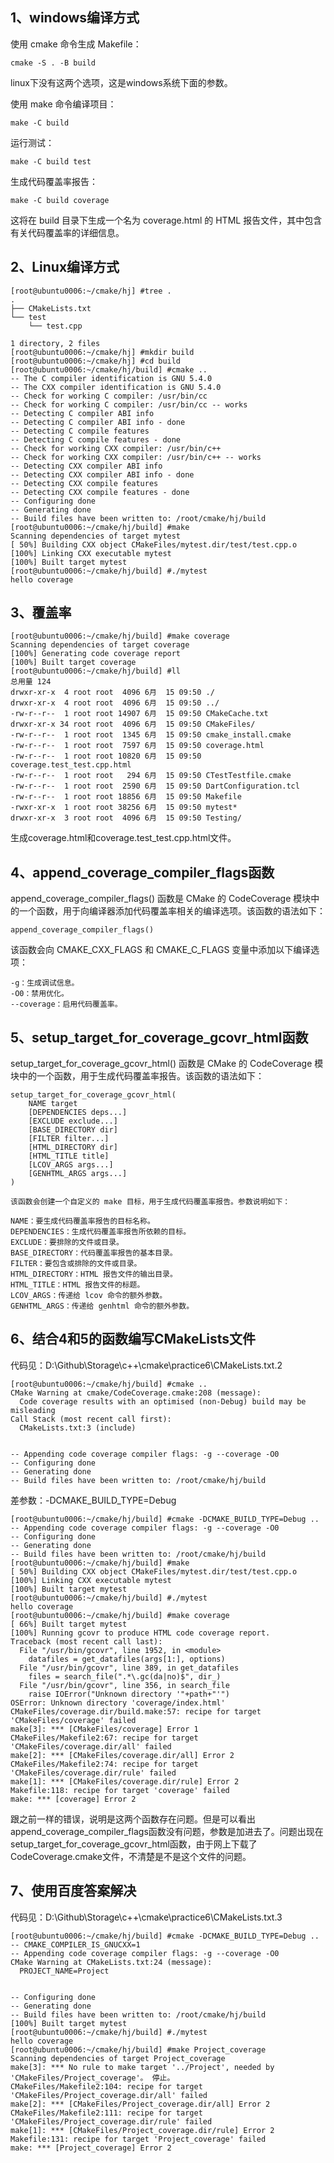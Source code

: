 ## 1、windows编译方式
使用 cmake 命令生成 Makefile：
```
cmake -S . -B build
```
linux下没有这两个选项，这是windows系统下面的参数。


使用 make 命令编译项目：
```
make -C build
```

运行测试：
```
make -C build test
```

生成代码覆盖率报告：
```
make -C build coverage
```

这将在 build 目录下生成一个名为 coverage.html 的 HTML 报告文件，其中包含有关代码覆盖率的详细信息。

## 2、Linux编译方式
```
[root@ubuntu0006:~/cmake/hj] #tree .
.
├── CMakeLists.txt
└── test
    └── test.cpp

1 directory, 2 files
[root@ubuntu0006:~/cmake/hj] #mkdir build
[root@ubuntu0006:~/cmake/hj] #cd build
[root@ubuntu0006:~/cmake/hj/build] #cmake ..
-- The C compiler identification is GNU 5.4.0
-- The CXX compiler identification is GNU 5.4.0
-- Check for working C compiler: /usr/bin/cc
-- Check for working C compiler: /usr/bin/cc -- works
-- Detecting C compiler ABI info
-- Detecting C compiler ABI info - done
-- Detecting C compile features
-- Detecting C compile features - done
-- Check for working CXX compiler: /usr/bin/c++
-- Check for working CXX compiler: /usr/bin/c++ -- works
-- Detecting CXX compiler ABI info
-- Detecting CXX compiler ABI info - done
-- Detecting CXX compile features
-- Detecting CXX compile features - done
-- Configuring done
-- Generating done
-- Build files have been written to: /root/cmake/hj/build
[root@ubuntu0006:~/cmake/hj/build] #make
Scanning dependencies of target mytest
[ 50%] Building CXX object CMakeFiles/mytest.dir/test/test.cpp.o
[100%] Linking CXX executable mytest
[100%] Built target mytest
[root@ubuntu0006:~/cmake/hj/build] #./mytest
hello coverage
```

## 3、覆盖率
```
[root@ubuntu0006:~/cmake/hj/build] #make coverage
Scanning dependencies of target coverage
[100%] Generating code coverage report
[100%] Built target coverage
[root@ubuntu0006:~/cmake/hj/build] #ll
总用量 124
drwxr-xr-x  4 root root  4096 6月  15 09:50 ./
drwxr-xr-x  4 root root  4096 6月  15 09:50 ../
-rw-r--r--  1 root root 14907 6月  15 09:50 CMakeCache.txt
drwxr-xr-x 34 root root  4096 6月  15 09:50 CMakeFiles/
-rw-r--r--  1 root root  1345 6月  15 09:50 cmake_install.cmake
-rw-r--r--  1 root root  7597 6月  15 09:50 coverage.html
-rw-r--r--  1 root root 10820 6月  15 09:50 coverage.test_test.cpp.html
-rw-r--r--  1 root root   294 6月  15 09:50 CTestTestfile.cmake
-rw-r--r--  1 root root  2590 6月  15 09:50 DartConfiguration.tcl
-rw-r--r--  1 root root 18856 6月  15 09:50 Makefile
-rwxr-xr-x  1 root root 38256 6月  15 09:50 mytest*
drwxr-xr-x  3 root root  4096 6月  15 09:50 Testing/
```
生成coverage.html和coverage.test_test.cpp.html文件。

## 4、append_coverage_compiler_flags函数
append_coverage_compiler_flags() 函数是 CMake 的 CodeCoverage 模块中的一个函数，用于向编译器添加代码覆盖率相关的编译选项。该函数的语法如下：
```
append_coverage_compiler_flags()
```
该函数会向 CMAKE_CXX_FLAGS 和 CMAKE_C_FLAGS 变量中添加以下编译选项：
```
-g：生成调试信息。
-O0：禁用优化。
--coverage：启用代码覆盖率。
```

## 5、setup_target_for_coverage_gcovr_html函数
setup_target_for_coverage_gcovr_html() 函数是 CMake 的 CodeCoverage 模块中的一个函数，用于生成代码覆盖率报告。该函数的语法如下：
```
setup_target_for_coverage_gcovr_html(
    NAME target
    [DEPENDENCIES deps...]
    [EXCLUDE exclude...]
    [BASE_DIRECTORY dir]
    [FILTER filter...]
    [HTML_DIRECTORY dir]
    [HTML_TITLE title]
    [LCOV_ARGS args...]
    [GENHTML_ARGS args...]
)

该函数会创建一个自定义的 make 目标，用于生成代码覆盖率报告。参数说明如下：

NAME：要生成代码覆盖率报告的目标名称。
DEPENDENCIES：生成代码覆盖率报告所依赖的目标。
EXCLUDE：要排除的文件或目录。
BASE_DIRECTORY：代码覆盖率报告的基本目录。
FILTER：要包含或排除的文件或目录。
HTML_DIRECTORY：HTML 报告文件的输出目录。
HTML_TITLE：HTML 报告文件的标题。
LCOV_ARGS：传递给 lcov 命令的额外参数。
GENHTML_ARGS：传递给 genhtml 命令的额外参数。
```

## 6、结合4和5的函数编写CMakeLists文件
代码见：D:\Github\Storage\c++\cmake\practice6\CMakeLists.txt.2

```
[root@ubuntu0006:~/cmake/hj/build] #cmake ..
CMake Warning at cmake/CodeCoverage.cmake:208 (message):
  Code coverage results with an optimised (non-Debug) build may be misleading
Call Stack (most recent call first):
  CMakeLists.txt:3 (include)


-- Appending code coverage compiler flags: -g --coverage -O0
-- Configuring done
-- Generating done
-- Build files have been written to: /root/cmake/hj/build
```

差参数：-DCMAKE_BUILD_TYPE=Debug
```
[root@ubuntu0006:~/cmake/hj/build] #cmake -DCMAKE_BUILD_TYPE=Debug ..
-- Appending code coverage compiler flags: -g --coverage -O0
-- Configuring done
-- Generating done
-- Build files have been written to: /root/cmake/hj/build
[root@ubuntu0006:~/cmake/hj/build] #make
[ 50%] Building CXX object CMakeFiles/mytest.dir/test/test.cpp.o
[100%] Linking CXX executable mytest
[100%] Built target mytest
[root@ubuntu0006:~/cmake/hj/build] #./mytest
hello coverage
[root@ubuntu0006:~/cmake/hj/build] #make coverage
[ 66%] Built target mytest
[100%] Running gcovr to produce HTML code coverage report.
Traceback (most recent call last):
  File "/usr/bin/gcovr", line 1952, in <module>
    datafiles = get_datafiles(args[1:], options)
  File "/usr/bin/gcovr", line 389, in get_datafiles
    files = search_file(".*\.gc(da|no)$", dir_)
  File "/usr/bin/gcovr", line 356, in search_file
    raise IOError("Unknown directory '"+path+"'")
OSError: Unknown directory 'coverage/index.html'
CMakeFiles/coverage.dir/build.make:57: recipe for target 'CMakeFiles/coverage' failed
make[3]: *** [CMakeFiles/coverage] Error 1
CMakeFiles/Makefile2:67: recipe for target 'CMakeFiles/coverage.dir/all' failed
make[2]: *** [CMakeFiles/coverage.dir/all] Error 2
CMakeFiles/Makefile2:74: recipe for target 'CMakeFiles/coverage.dir/rule' failed
make[1]: *** [CMakeFiles/coverage.dir/rule] Error 2
Makefile:118: recipe for target 'coverage' failed
make: *** [coverage] Error 2
```
跟之前一样的错误，说明是这两个函数存在问题。但是可以看出append_coverage_compiler_flags函数没有问题，参数是加进去了。问题出现在setup_target_for_coverage_gcovr_html函数，由于网上下载了CodeCoverage.cmake文件，不清楚是不是这个文件的问题。

## 7、使用百度答案解决
代码见：D:\Github\Storage\c++\cmake\practice6\CMakeLists.txt.3

```
[root@ubuntu0006:~/cmake/hj/build] #cmake -DCMAKE_BUILD_TYPE=Debug ..
-- CMAKE_COMPILER_IS_GNUCXX=1
-- Appending code coverage compiler flags: -g --coverage -O0
CMake Warning at CMakeLists.txt:24 (message):
  PROJECT_NAME=Project


-- Configuring done
-- Generating done
-- Build files have been written to: /root/cmake/hj/build
[100%] Built target mytest
[root@ubuntu0006:~/cmake/hj/build] #./mytest
hello coverage
[root@ubuntu0006:~/cmake/hj/build] #make Project_coverage
Scanning dependencies of target Project_coverage
make[3]: *** No rule to make target '../Project', needed by 'CMakeFiles/Project_coverage'。 停止。
CMakeFiles/Makefile2:104: recipe for target 'CMakeFiles/Project_coverage.dir/all' failed
make[2]: *** [CMakeFiles/Project_coverage.dir/all] Error 2
CMakeFiles/Makefile2:111: recipe for target 'CMakeFiles/Project_coverage.dir/rule' failed
make[1]: *** [CMakeFiles/Project_coverage.dir/rule] Error 2
Makefile:131: recipe for target 'Project_coverage' failed
make: *** [Project_coverage] Error 2
```








